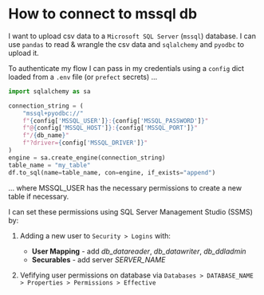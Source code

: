# How to connect to mssql db

I want to upload csv data to a `Microsoft SQL Server` (`mssql`) database.  I can use `pandas` to read & wrangle the csv data and `sqlalchemy` and `pyodbc` to upload it.

To authenticate my flow I can pass in my credentials using a `config` dict loaded from a `.env` file (or `prefect` secrets) ... 

```python
import sqlalchemy as sa

connection_string = (
    "mssql+pyodbc://"
    f"{config['MSSQL_USER']}:{config['MSSQL_PASSWORD']}"
    f"@{config['MSSQL_HOST']}:{config['MSSQL_PORT']}"
    f"/{db_name}"
    f"?driver={config['MSSQL_DRIVER']}"
)
engine = sa.create_engine(connection_string)
table_name = "my_table"
df.to_sql(name=table_name, con=engine, if_exists="append")
```

... where MSSQL_USER has the necessary permissions to create a new table if necessary.  

I can set these permissions using SQL Server Management Studio (SSMS) by:

1. Adding a new user to `Security > Logins` with:

    - **User Mapping** - add *db_datareader*, *db_datawriter*, *db_ddladmin*
    - **Securables** - add server *SERVER_NAME*

2. Vefifying user permissions on database via `Databases > DATABASE_NAME > Properties > Permissions > Effective`
